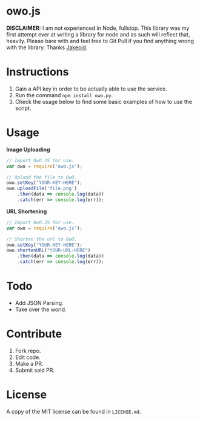 # owo.js

**DISCLAIMER:** I am not experienced in Node, fullstop. This library was my first attempt ever at writing a library for node and as such will reflect that, heavily. Please bare with and feel free to Git Pull if you find anything wrong with the library. Thanks [Jakeoid](https://github.com/jakeoid).

# Instructions

1. Gain a API key in order to be actually able to use the service.
2. Run the command `npm install owo.py`.
3. Check the usage below to find some basic examples of how to use the script.

# Usage

**Image Uploading**
```js
// Import OwO.JS for use.
var owo = require('owo.js');

// Upload the file to OwO.
owo.setKey("YOUR-KEY-HERE");
owo.uploadFile('file.png')
	.then(data => console.log(data))
    .catch(err => console.log(err));
```

**URL Shortening**
```js
// Import OwO.JS for use.
var owo = require('owo.js');

// Shorten the url to OwO.
owo.setKey("YOUR-KEY-HERE");
owo.shortenURL("YOUR-URL-HERE")
	.then(data => console.log(data))
    .catch(err => console.log(err));
```

# Todo

- Add JSON Parsing.
- Take over the world.

# Contribute

1. Fork repo.
2. Edit code.
3. Make a PR.
4. Submit said PR.

# License

A copy of the MIT license can be found in `LICENSE.md`.